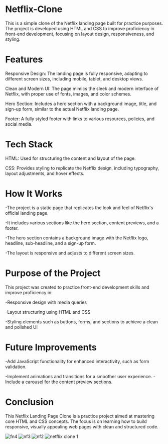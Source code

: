 # Netflix-Clone

This is a simple clone of the Netflix landing page built for practice purposes. The project is developed using HTML and CSS to improve proficiency in front-end development, focusing on layout design, responsiveness, and styling.

# Features

Responsive Design: The landing page is fully responsive, adapting to different screen sizes, including mobile, tablet, and desktop views.

Clean and Modern UI: The page mimics the sleek and modern interface of Netflix, with proper use of fonts, images, and color schemes.

Hero Section: Includes a hero section with a background image, title, and sign-up form, similar to the actual Netflix landing page.

Footer: A fully styled footer with links to various resources, policies, and social media.


# Tech Stack

HTML: Used for structuring the content and layout of the page.

CSS: Provides styling to replicate the Netflix design, including typography, layout adjustments, and hover effects.

# How It Works

-The project is a static page that replicates the look and feel of Netflix's official landing page.

-It includes various sections like the hero section, content previews, and a footer.
 
 -The hero section contains a background image with the Netflix logo, headline, sub-headline, and a sign-up form.

-The layout is responsive and adjusts to different screen sizes.

# Purpose of the Project
This project was created to practice front-end development skills and improve proficiency in:

-Responsive design with media queries

-Layout structuring using HTML and CSS

-Styling elements such as buttons, forms, and sections to achieve a clean and polished UI


# Future Improvements

-Add JavaScript functionality for enhanced interactivity, such as form validation.

-Implement animations and transitions for a smoother user experience.
-Include a carousel for the content preview sections.

# Conclusion
This Netflix Landing Page Clone is a practice project aimed at mastering core HTML and CSS concepts. The focus is on learning how to build responsive, visually appealing web pages with clean and structured code.

![fn4](https://github.com/user-attachments/assets/fb1d763d-765d-422a-8b68-5f471309efcb)
![nf3](https://github.com/user-attachments/assets/dad7cfeb-74fe-4cb7-b155-c5ffd95cfcad)
![nf2](https://github.com/user-attachments/assets/64c43b94-a4de-458a-a4eb-02cb28ee6f83)
![netflix clone 1](https://github.com/user-attachments/assets/d10904da-1ed0-4657-ac7f-c10c1404e7ac)
